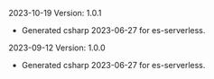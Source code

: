 2023-10-19 Version: 1.0.1
- Generated csharp 2023-06-27 for es-serverless.

2023-09-12 Version: 1.0.0
- Generated csharp 2023-06-27 for es-serverless.

